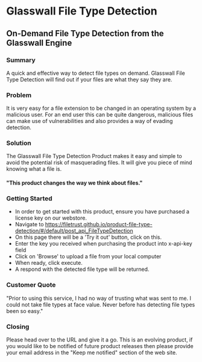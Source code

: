 # Glasswall File Type Detection

## On-Demand File Type Detection from the Glasswall Engine

### Summary 
A quick and effective way to detect file types on demand. Glasswall File Type Detection will find out if your files are what they say they are.

### Problem 
It is very easy for a file extension to be changed in an operating system by a malicious user. For an end user this can be quite dangerous, malicious files can make use of vulnerabilities and also provides a way of evading detection. 

### Solution 
The Glasswall File Type Detection Product makes it easy and simple to avoid the potential risk of masquerading files. It will give you piece of mind knowing what a file is.

#### "This product changes the way we think about files." 

### Getting Started 
- In order to get started with this product, ensure you have purchased a license key on our webstore.
- Navigate to https://filetrust.github.io/product-file-type-detection/#/default/post_api_FileTypeDetection
- On this page there will be a 'Try it out' button, click on this.
- Enter the key you received when purchasing the product into x-api-key field
- Click on 'Browse' to upload a file from your local computer
- When ready, click execute.
- A respond with the detected file type will be returned.

### Customer Quote 
"Prior to using this service, I had no way of trusting what was sent to me. I could not take file types at face value. Never before has detecting file types been so easy."

### Closing
Please head over to the URL and give it a go. This is an evolving product, if you would like to be notified of future product releases then please provide your email address in the "Keep me notified" section of the web site.
